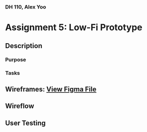 ### DH 110, Alex Yoo 
# Assignment 5: Low-Fi Prototype

## Description 
### Purpose 
### Tasks

## Wireframes: [View Figma File]()

## Wireflow 

## User Testing

